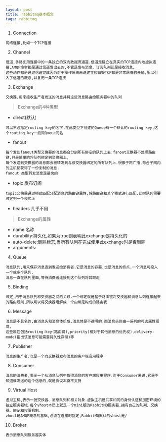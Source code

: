```yaml
---
layout: post
title: rabbitmq基本概念
tags: rabbitmq 
---
```


1. Connection
```
网络连接,比如一个TCP连接
```

2. Channel
```
信道,多路复用连接中的一条独立的双向数据流通道.信道是建立在真实的TCP连接内地虚拟连接,AMQP命令都是通过信道发出去的,不管是发布消息、订阅队列还是接收消息,
这些动作都是通过信道完成因为对于操作系统来说建立和销毁TCP都是非常昂贵的开销,所以引入了信道的概念,以复用一条TCP连接
```

3. Exchange
```
交换器,用来接收生产者发送的消息并将这些消息路由给服务器中的队列
```

> Exchange的4种类型

* direct(默认)
```
可以不必指定routing key的名字,在此类型下创建的Queue有一个默认的routing key,这个routing key一般同Queue同名

```

* fanout
```
每个发到fanout类型交换器的消息都会分到所有绑定的队列上去.fanout交换器不处理路由键,只是简单的将队列绑定到交换器上,
每个发送到交换器的消息都会被转发到与该交换器绑定的所有队列上.很像子网广播,每台子网内的主机都获得了一份复制的消息.
fanout 类型转发消息是最快的
```

* topic 发布订阅
```
topic交换器通过模式匹配分配消息的路由键属性,将路由键和某个模式进行匹配,此时队列需要绑定到一个模式上
```

* headers 几乎不用

> Exchange的属性

* name:名称
* durability:持久化,如果为true则表明此exchange是持久化的
* auto-delete:删除标志,当所有队列在完成使用此exchange时是否删除
* arguments:

4. Queue
```
消息队列,用来保存消息直到发送给消费者.它是消息的容器,也是消息的终点.一个消息可投入一个或多个队列.
消息一直在队列里面,等待消费者连接到这个队列将其取走
```

5. Binding
```
绑定,用于消息队列和交换器之间的关联.一个绑定就是基于路由键将交换器和消息队列连接起来的路由规则,所以可以将交换器理解成一个由绑定构成的路由表
```

6. Message
```
消息是不具名的,由消息头和消息体组成.消息体是不透明的,而消息头则由一系列的可选属性组成,
这些属性包括routing-key(路由键),priority(相对于其他消息的优先权),delivery-mode(指出该消息可能需要持久性存储)等
```

7. Publisher
```
消息的生产者,也是一个向交换器发布消息的客户端应用程序
```

8. Consumer
```
消息的消费者,表示一个从消息队列中取得消息的客户端应用程序.对于Consumer来说,它是不知道谁发送的这个信息的,就是协议本身不支持
```

9. Virtual Host
```
虚拟主机,表示一批交换器、消息队列和相关对象.虚拟主机是共享相同的身份认证和加密环境的独立服务器域.每个vhost本质上就是一个mini版的RabbitMQ服务器,拥有自己的队列、交换器、绑定和权限机制.
vhost是AMQP概念的基础,必须在连接时指定,RabbitMQ默认的vhost是/
```

10. Broker
```
表示消息队列服务器实体
```

